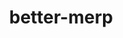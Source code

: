 # better-merp
<!DOCTYPE html>
<html lang="en">
<head>
    <meta charset="UTF-8">
    <meta name="viewport" content="width=device-width, initial-scale=1.0">
    <title>Duck Avoidance Game</title>
    <style>
        body { margin: 0; overflow: hidden; }
        canvas { display: block; margin: auto; }
    </style>
</head>
<body>
    <canvas id="gameCanvas" width="1310" height="640"></canvas>
    <script>
        // Canvas and Context Setup
        const canvas = document.getElementById("gameCanvas");
        const ctx = canvas.getContext("2d");

        // Constants and Variables
        const SCREEN_WIDTH = 1310, SCREEN_HEIGHT = 640;
        const DUCK_WIDTH = 50, DUCK_HEIGHT = 50, OBJECT_SIZE = 50;
        const GRAVITY = 10, JUMP_STRENGTH = 15, MAX_SPEED = 20, FRICTION = 0.7;
        const INITIAL_OBJECT_FALL_SPEED = 5, MAX_FALL_SPEED = 50;
        let SPEED_MULTIPLIER = 1, spawnProbability = 0.03;

        let useBackgroundImage = false, gameOver = false, score = 0;
        let duck, objects = [], keysPressed = {};

        // Assets
        const backgroundMusic = new Audio('https://dl.sndup.net/tz582/Sparta%20Remix%20Extended%20-%20Instrumental%20version.mp3');
        backgroundMusic.loop = true;
        backgroundMusic.volume = 0.4;

        const frankfurtMusic = new Audio('https://dl.sndup.net/pw254/frak.mp3');
        frankfurtMusic.loop = true;
        frankfurtMusic.volume = 1.0;

        const backgroundImage = new Image();
        backgroundImage.src = 'https://raw.githubusercontent.com/Frankfurt-debug/Duck-Run/refs/heads/main/frankfurtbutwierd.jpg';

        const rainbowImage = new Image();
        rainbowImage.src = 'https://raw.githubusercontent.com/Frankfurt-debug/Duck-Run/refs/heads/main/frankfurtbox.jpg';

        // Game Initialization
        function initGame() {
            duck = { x: SCREEN_WIDTH / 2, y: SCREEN_HEIGHT - DUCK_HEIGHT - 10, velocityX: 0, isJumping: false, jumpVelocity: 0 };
            objects = [];
            score = 0;
            gameOver = false;
            useBackgroundImage = false;
            SPEED_MULTIPLIER = 1;
            spawnProbability = 0.03;
            keysPressed = {};
            backgroundMusic.currentTime = 0;
            backgroundMusic.play();
        }

        // Event Listeners
        document.addEventListener("keydown", (event) => {
            keysPressed[event.key] = true;
            if (event.key === " " && !duck.isJumping) {
                duck.isJumping = true;
                duck.jumpVelocity = JUMP_STRENGTH;
            }
        });

        document.addEventListener("keyup", (event) => keysPressed[event.key] = false);

        // Object Creation
        function addFallingObject() {
            const objectX = Math.random() * (SCREEN_WIDTH - OBJECT_SIZE);
            const isSpecial = Math.random() < 0.1;
            const isRainbow = Math.random() < 0.04;
            objects.push({ x: objectX, y: 0, width: OBJECT_SIZE, height: OBJECT_SIZE, isSpecial, isRainbow });
        }

        function triggerFrankfurtEffect() {
            if (backgroundImage.complete && frankfurtMusic.readyState === 4) {
                setTimeout(() => {
                    alert('frankfurt');
                    triggerFrankfurtEffect();
                }, 100);
            }
        }

        // Speed and Spawn Rate Adjustments
        function adjustGameDifficulty() {
            SPEED_MULTIPLIER += 0.0009;
            spawnProbability = Math.min(0.03 + SPEED_MULTIPLIER * 0.01, 0.1);
        }

        // Game Update
        function updateGame() {
            handleDuckMovement();
            handleObjectInteractions();
            adjustGameDifficulty();
        }

        // Handle Duck Movement and Boundaries
        function handleDuckMovement() {
            // Horizontal movement and friction
            if (keysPressed["ArrowLeft"] || keysPressed["a"]) duck.velocityX -= 0.5;
            if (keysPressed["ArrowRight"] || keysPressed["d"]) duck.velocityX += 0.5;

            duck.velocityX = Math.max(Math.min(duck.velocityX, MAX_SPEED), -MAX_SPEED);

            if (!(keysPressed["ArrowLeft"] || keysPressed["ArrowRight"] || keysPressed["a"] || keysPressed["d"])) {
                duck.velocityX *= FRICTION;
            }

            duck.x = Math.min(Math.max(duck.x + duck.velocityX, 0), SCREEN_WIDTH - DUCK_WIDTH);

            // Vertical movement and jumping
            if (duck.isJumping) {
                duck.y -= duck.jumpVelocity;
                duck.jumpVelocity -= GRAVITY;
                if (duck.y >= SCREEN_HEIGHT - DUCK_HEIGHT - 10) {
                    duck.y = SCREEN_HEIGHT - DUCK_HEIGHT - 10;
                    duck.isJumping = false;
                }
            }
        }

        // Handle Objects
        function handleObjectInteractions() {
            for (let i = objects.length - 1; i >= 0; i--) {
                const obj = objects[i];
                obj.y += Math.min(INITIAL_OBJECT_FALL_SPEED * SPEED_MULTIPLIER, MAX_FALL_SPEED);

                if (obj.y > SCREEN_HEIGHT) {
                    objects.splice(i, 1);
                    score++;
                } else if (isColliding(duck, obj)) {
                    if (obj.isSpecial) {
                        score += 10;
                        objects.splice(i, 1);
                    } else if (obj.isRainbow) {
                        useBackgroundImage = true;
                        backgroundMusic.pause();
                        frankfurtMusic.play();
                        triggerFrankfurtEffect();
                    } else {
                        endGame();
                    }
                }
            }
        }

        function isColliding(duck, obj) {
            return duck.x < obj.x + obj.width &&
                duck.x + DUCK_WIDTH > obj.x &&
                duck.y < obj.y + obj.height &&
                duck.y + DUCK_HEIGHT > obj.y;
        }

        // Game End and Reset
        function endGame() {
            gameOver = true;
            backgroundMusic.pause();
            frankfurtMusic.pause();
            alert("Game Over! Your score: " + score);
            initGame();
        }

        // Game Draw
        function drawGame() {
            ctx.clearRect(0, 0, SCREEN_WIDTH, SCREEN_HEIGHT);
            if (useBackgroundImage) {
                ctx.drawImage(backgroundImage, 0, 0, SCREEN_WIDTH, SCREEN_HEIGHT);
            } else {
                ctx.fillStyle = "lightblue";
                ctx.fillRect(0, 0, SCREEN_WIDTH, SCREEN_HEIGHT);
            }

            ctx.fillStyle = "yellow";
            ctx.fillRect(duck.x, duck.y, DUCK_WIDTH, DUCK_HEIGHT);

            objects.forEach(obj => {
                ctx.fillStyle = obj.isRainbow ? "purple" : obj.isSpecial ? "green" : "black";
                ctx.drawImage(obj.isRainbow ? rainbowImage : null, obj.x, obj.y, obj.width, obj.height);
            });

            ctx.fillStyle = "black";
            ctx.font = "20px Arial";
            ctx.fillText("Score: " + score, 10, 20);
        }

        // Game Loop
        function gameLoop() {
            if (!gameOver) {
                updateGame();
                drawGame();
                if (Math.random() < spawnProbability) addFallingObject();
                requestAnimationFrame(gameLoop);
            }
        }

        // Start Game
        initGame();
        gameLoop();
    </script>
</body>
</html>
